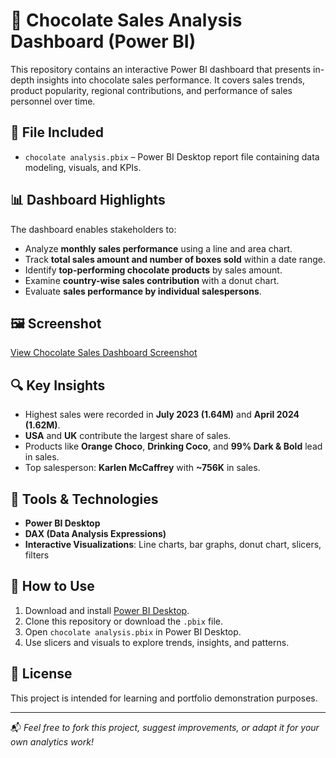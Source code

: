 # 🍫 Chocolate Sales Analysis Dashboard (Power BI)

This repository contains an interactive Power BI dashboard that presents in-depth insights into chocolate sales performance. It covers sales trends, product popularity, regional contributions, and performance of sales personnel over time.

## 📁 File Included

- `chocolate analysis.pbix` – Power BI Desktop report file containing data modeling, visuals, and KPIs.

## 📊 Dashboard Highlights

The dashboard enables stakeholders to:

- Analyze **monthly sales performance** using a line and area chart.
- Track **total sales amount and number of boxes sold** within a date range.
- Identify **top-performing chocolate products** by sales amount.
- Examine **country-wise sales contribution** with a donut chart.
- Evaluate **sales performance by individual salespersons**.
## 🖼️ Screenshot

[View Chocolate Sales Dashboard Screenshot](https://github.com/hasinii12/-Chocolate-Analysis-Dashboard/blob/main/Screenshot%202025-07-22%20164210.png)



## 🔍 Key Insights

- Highest sales were recorded in **July 2023 (1.64M)** and **April 2024 (1.62M)**.
- **USA** and **UK** contribute the largest share of sales.
- Products like **Orange Choco**, **Drinking Coco**, and **99% Dark & Bold** lead in sales.
- Top salesperson: **Karlen McCaffrey** with **~756K** in sales.

## 📌 Tools & Technologies

- **Power BI Desktop**
- **DAX (Data Analysis Expressions)**
- **Interactive Visualizations**: Line charts, bar graphs, donut chart, slicers, filters

## 🚀 How to Use

1. Download and install [Power BI Desktop](https://powerbi.microsoft.com/desktop/).
2. Clone this repository or download the `.pbix` file.
3. Open `chocolate analysis.pbix` in Power BI Desktop.
4. Use slicers and visuals to explore trends, insights, and patterns.

## 📝 License

This project is intended for learning and portfolio demonstration purposes.

---

📬 *Feel free to fork this project, suggest improvements, or adapt it for your own analytics work!*
